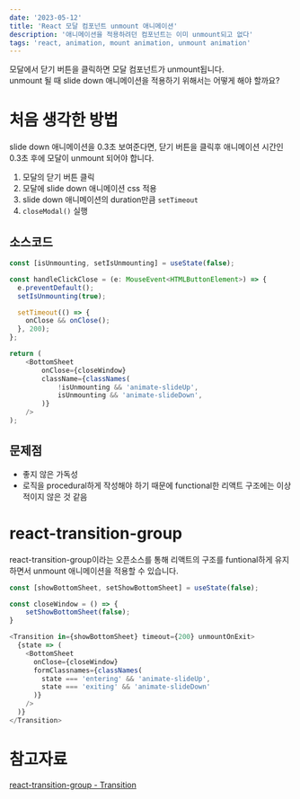 ```yaml
---
date: '2023-05-12'
title: 'React 모달 컴포넌트 unmount 애니메이션'
description: '애니메이션을 적용하려던 컴포넌트는 이미 unmount되고 없다'
tags: 'react, animation, mount animation, unmount animation'
---
```


모달에서 닫기 버튼을 클릭하면 모달 컴포넌트가 unmount됩니다.<br>
unmount 될 때 slide down 애니메이션을 적용하기 위해서는 어떻게 해야 할까요?<br>

# 처음 생각한 방법
slide down 애니메이션을 0.3초 보여준다면, 닫기 버튼을 클릭후 애니메이션 시간인 0.3초 후에 모달이 unmount 되어야 합니다.<br>

1. 모달의 닫기 버튼 클릭
2. 모달에 slide down 애니메이션 css 적용
3. slide down 애니메이션의 duration만큼 `setTimeout`
4. `closeModal()` 실행


## 소스코드
```javascript
const [isUnmounting, setIsUnmounting] = useState(false);

const handleClickClose = (e: MouseEvent<HTMLButtonElement>) => {
  e.preventDefault();
  setIsUnmounting(true);

  setTimeout(() => {
    onClose && onClose();
  }, 200);
};

return (
	<BottomSheet
		onClose={closeWindow}
		className={classNames(
			!isUnmounting && 'animate-slideUp',
			isUnmounting && 'animate-slideDown',
		)}
	/>
);
```

## 문제점
- 좋지 않은 가독성
- 로직을 procedural하게 작성해야 하기 때문에 functional한 리액트 구조에는 이상적이지 않은 것 같음


# react-transition-group
react-transition-group이라는 오픈소스를 통해 리액트의 구조를 funtional하게 유지하면서 unmount 애니메이션을 적용할 수 있습니다.

```javascript
const [showBottomSheet, setShowBottomSheet] = useState(false);

const closeWindow = () => {
	setShowBottomSheet(false);
}

<Transition in={showBottomSheet} timeout={200} unmountOnExit>
  {state => (
    <BottomSheet
      onClose={closeWindow}
      formClassnames={classNames(
        state === 'entering' && 'animate-slideUp',
        state === 'exiting' && 'animate-slideDown'
      )}
    />
  )}
</Transition>
```

# 참고자료
[react-transition-group - Transition](https://github.com/reactjs/react-transition-group/blob/master/src/Transition.js)
